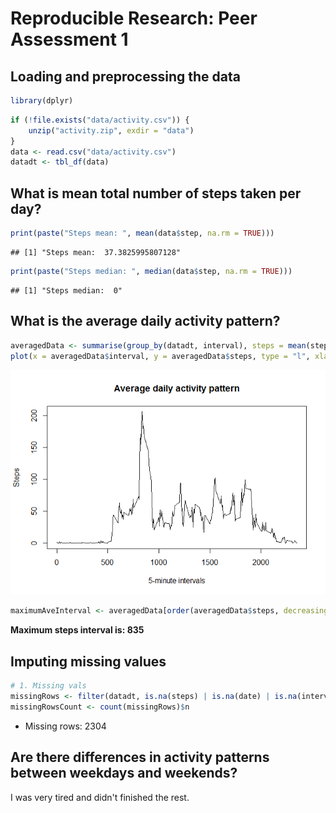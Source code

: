 # Reproducible Research: Peer Assessment 1


## Loading and preprocessing the data

```r
library(dplyr)
```


```r
if (!file.exists("data/activity.csv")) {
    unzip("activity.zip", exdir = "data")    
}
data <- read.csv("data/activity.csv")
datadt <- tbl_df(data)
```

## What is mean total number of steps taken per day?

```r
print(paste("Steps mean: ", mean(data$step, na.rm = TRUE)))
```

```
## [1] "Steps mean:  37.3825995807128"
```

```r
print(paste("Steps median: ", median(data$step, na.rm = TRUE)))
```

```
## [1] "Steps median:  0"
```

## What is the average daily activity pattern?


```r
averagedData <- summarise(group_by(datadt, interval), steps = mean(steps, na.rm = TRUE))
plot(x = averagedData$interval, y = averagedData$steps, type = "l", xlab="5-minute intervals", ylab="Steps", main="Average daily activity pattern")
```

![](figure/daily_pattern-1.png) 

```r
maximumAveInterval <- averagedData[order(averagedData$steps, decreasing = TRUE), ][[1, "interval"]]
```

**Maximum steps interval is: 835**


## Imputing missing values


```r
# 1. Missing vals
missingRows <- filter(datadt, is.na(steps) | is.na(date) | is.na(interval))
missingRowsCount <- count(missingRows)$n
```

* Missing rows: 2304

## Are there differences in activity patterns between weekdays and weekends?


I was very tired and didn't finished the rest.
